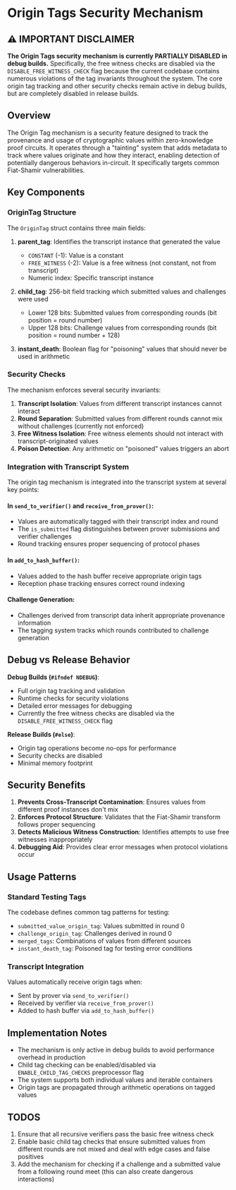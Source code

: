 # Origin Tags Security Mechanism
## ⚠️ IMPORTANT DISCLAIMER

**The Origin Tags security mechanism is currently PARTIALLY DISABLED in debug builds.** Specifically, the free witness checks are disabled via the `DISABLE_FREE_WITNESS_CHECK` flag because the current codebase contains numerous violations of the tag invariants throughout the system. The core origin tag tracking and other security checks remain active in debug builds, but are completely disabled in release builds.



## Overview

The Origin Tag mechanism is a security feature designed to track the provenance and usage of cryptographic values within zero-knowledge proof circuits. It operates through a "tainting" system that adds metadata to track where values originate and how they interact, enabling detection of potentially dangerous behaviors in-circuit. It specifically targets common Fiat-Shamir vulnerabilities.

## Key Components

### OriginTag Structure

The `OriginTag` struct contains three main fields:

1. **parent_tag**: Identifies the transcript instance that generated the value
   - `CONSTANT` (-1): Value is a constant
   - `FREE_WITNESS` (-2): Value is a free witness (not constant, not from transcript)
   - Numeric index: Specific transcript instance

2. **child_tag**: 256-bit field tracking which submitted values and challenges were used
   - Lower 128 bits: Submitted values from corresponding rounds (bit position = round number)
   - Upper 128 bits: Challenge values from corresponding rounds (bit position = round number + 128)

3. **instant_death**: Boolean flag for "poisoning" values that should never be used in arithmetic

### Security Checks

The mechanism enforces several security invariants:

1. **Transcript Isolation**: Values from different transcript instances cannot interact
2. **Round Separation**: Submitted values from different rounds cannot mix without challenges (currently not enforced)
3. **Free Witness Isolation**: Free witness elements should not interact with transcript-originated values
4. **Poison Detection**: Any arithmetic on "poisoned" values triggers an abort

### Integration with Transcript System

The origin tag mechanism is integrated into the transcript system at several key points:

#### In `send_to_verifier()` and `receive_from_prover()`:
- Values are automatically tagged with their transcript index and round
- The `is_submitted` flag distinguishes between prover submissions and verifier challenges
- Round tracking ensures proper sequencing of protocol phases

#### In `add_to_hash_buffer()`:
- Values added to the hash buffer receive appropriate origin tags
- Reception phase tracking ensures correct round indexing

#### Challenge Generation:
- Challenges derived from transcript data inherit appropriate provenance information
- The tagging system tracks which rounds contributed to challenge generation

## Debug vs Release Behavior

**Debug Builds (`#ifndef NDEBUG`)**:
- Full origin tag tracking and validation
- Runtime checks for security violations
- Detailed error messages for debugging
- Currently the free witness checks are disabled via the `DISABLE_FREE_WITNESS_CHECK` flag

**Release Builds (`#else`)**:
- Origin tag operations become no-ops for performance
- Security checks are disabled
- Minimal memory footprint

## Security Benefits

1. **Prevents Cross-Transcript Contamination**: Ensures values from different proof instances don't mix
2. **Enforces Protocol Structure**: Validates that the Fiat-Shamir transform follows proper sequencing
3. **Detects Malicious Witness Construction**: Identifies attempts to use free witnesses inappropriately
4. **Debugging Aid**: Provides clear error messages when protocol violations occur

## Usage Patterns

### Standard Testing Tags
The codebase defines common tag patterns for testing:
- `submitted_value_origin_tag`: Values submitted in round 0
- `challenge_origin_tag`: Challenges derived in round 0
- `merged_tags`: Combinations of values from different sources
- `instant_death_tag`: Poisoned tag for testing error conditions

### Transcript Integration
Values automatically receive origin tags when:
- Sent by prover via `send_to_verifier()`
- Received by verifier via `receive_from_prover()`
- Added to hash buffer via `add_to_hash_buffer()`

## Implementation Notes

- The mechanism is only active in debug builds to avoid performance overhead in production
- Child tag checking can be enabled/disabled via `ENABLE_CHILD_TAG_CHECKS` preprocessor flag
- The system supports both individual values and iterable containers
- Origin tags are propagated through arithmetic operations on tagged values


## TODOS
1. Ensure that all recursive verifiers pass the basic free witness check
2. Enable basic child tag checks that ensure submitted values from different rounds are not mixed and deal with edge cases and false positives
3. Add the mechanism for checking if a challenge and a submitted value from a following round meet (this can also create dangerous interactions)